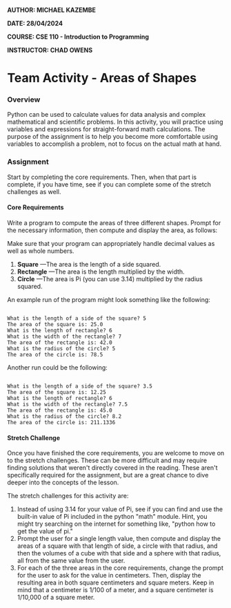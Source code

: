 **AUTHOR:  MICHAEL KAZEMBE**

**DATE:  28/04/2024**

**COURSE:  CSE 110 - Introduction to Programming**

**INSTRUCTOR:  CHAD OWENS**

# Team Activity - Areas of Shapes

### Overview

Python can be used to calculate values for data analysis and complex mathematical and scientific problems. In this activity, you will practice using variables and expressions for straight-forward math calculations. The purpose of the assignment is to help you become more comfortable using variables to accomplish a problem, not to focus on the actual math at hand.

### Assignment

Start by completing the core requirements. Then, when that part is complete, if you have time, see if you can complete some of the stretch challenges as well.

#### Core Requirements

Write a program to compute the areas of three different shapes. Prompt for the necessary information, then compute and display the area, as follows:

Make sure that your program can appropriately handle decimal values as well as whole numbers.

1. **Square** —The area is the length of a side squared.
2. **Rectangle** —The area is the length multiplied by the width.
3. **Circle** —The area is Pi (you can use 3.14) multiplied by the radius squared.

An example run of the program might look something like the following:

```plaintext

What is the length of a side of the square? 5
The area of the square is: 25.0
What is the length of rectangle? 6
What is the width of the rectangle? 7
The area of the rectangle is: 42.0
What is the radius of the circle? 5
The area of the circle is: 78.5
```

Another run could be the following:

```plaintext

What is the length of a side of the square? 3.5
The area of the square is: 12.25
What is the length of rectangle? 6
What is the width of the rectangle? 7.5
The area of the rectangle is: 45.0
What is the radius of the circle? 8.2
The area of the circle is: 211.1336
```

#### Stretch Challenge

Once you have finished the core requirements, you are welcome to move on to the stretch challenges. These can be more difficult and may require finding solutions that weren't directly covered in the reading. These aren't specifically required for the assignment, but are a great chance to dive deeper into the concepts of the lesson.

The stretch challenges for this activity are:

1. Instead of using 3.14 for your value of Pi, see if you can find and use the built-in value of Pi included in the python "math" module. Hint, you might try searching on the internet for something like, "python how to get the value of pi."
2. Prompt the user for a single length value, then compute and display the areas of a square with that length of side, a circle with that radius, and then the volumes of a cube with that side and a sphere with that radius, all from the same value from the user.
3. For each of the three areas in the core requirements, change the prompt for the user to ask for the value in centimeters. Then, display the resulting area in both square centimeters and square meters. Keep in mind that a centimeter is 1/100 of a meter, and a square centimeter is 1/10,000 of a square meter.
